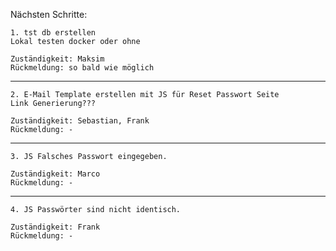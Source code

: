Nächsten Schritte:

    1. tst db erstellen
    Lokal testen docker oder ohne

    Zuständigkeit: Maksim
    Rückmeldung: so bald wie möglich

_______________________________________________________________________________________

    2. E-Mail Template erstellen mit JS für Reset Passwort Seite
    Link Generierung???

    Zuständigkeit: Sebastian, Frank
    Rückmeldung: -

_______________________________________________________________________________________

    3. JS Falsches Passwort eingegeben.

    Zuständigkeit: Marco
    Rückmeldung: -

_______________________________________________________________________________________

    4. JS Passwörter sind nicht identisch.

    Zuständigkeit: Frank
    Rückmeldung: -
